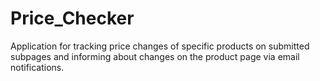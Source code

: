# Price_Checker
Application for tracking price changes of specific products on submitted subpages and informing about changes on the product page via email notifications.

